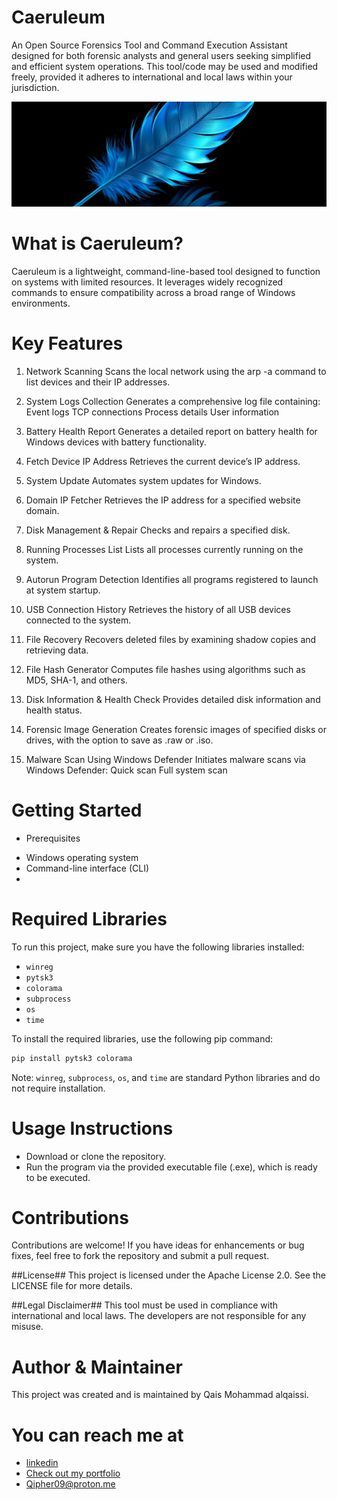 # Caeruleum
 An Open Source Forensics Tool and Command Execution Assistant designed for both forensic analysts and general users seeking simplified and efficient system operations.
 This tool/code may be used and modified freely, provided it adheres to international and local laws within your jurisdiction.
 
<div align="center">
 <img src="CAB.png" alt="Portfolio Screenshot">
 </div>
 
# What is Caeruleum?
 Caeruleum is a lightweight, command-line-based tool designed to function on systems with limited resources. It leverages widely recognized commands to ensure compatibility across a broad range of Windows environments.

# Key Features

 1. Network Scanning
 Scans the local network using the arp -a command to list devices and their IP addresses.

 2. System Logs Collection
 Generates a comprehensive log file containing:
 Event logs
 TCP connections 
 Process details
 User information

 3. Battery Health Report
 Generates a detailed report on battery health for Windows devices with battery functionality.

 4. Fetch Device IP Address
 Retrieves the current device’s IP address.

 5. System Update
 Automates system updates for Windows.

 6. Domain IP Fetcher
 Retrieves the IP address for a specified website domain.

 7. Disk Management & Repair
 Checks and repairs a specified disk.

 8. Running Processes List
 Lists all processes currently running on the system.

 9. Autorun Program Detection
 Identifies all programs registered to launch at system startup.

 10. USB Connection History
 Retrieves the history of all USB devices connected to the system.

 11. File Recovery
 Recovers deleted files by examining shadow copies and retrieving data.
 
 12. File Hash Generator
 Computes file hashes using algorithms such as MD5, SHA-1, and others.

 13. Disk Information & Health Check
 Provides detailed disk information and health status.

 14. Forensic Image Generation
 Creates forensic images of specified disks or drives, with the option to save as .raw or .iso.

 15. Malware Scan Using Windows Defender
 Initiates malware scans via Windows Defender:
 Quick scan
 Full system scan

# Getting Started
* Prerequisites
 - Windows operating system
 - Command-line interface (CLI)
 - 

# Required Libraries

To run this project, make sure you have the following libraries installed:

- `winreg`
- `pytsk3`
- `colorama`
- `subprocess`
- `os`
- `time`

To install the required libraries, use the following pip command:

```bash
pip install pytsk3 colorama
```
Note: `winreg`, `subprocess`, `os`, and `time` are standard Python libraries and do not require installation.

# Usage Instructions
 - Download or clone the repository.
 - Run the program via the provided executable file (.exe), which is ready to be executed.
 
# Contributions
 Contributions are welcome! If you have ideas for enhancements or bug fixes, feel free to fork the repository and submit a pull request.

##License##
 This project is licensed under the Apache License 2.0. See the LICENSE file for more details.

##Legal Disclaimer##
 This tool must be used in compliance with international and local laws. The developers are not responsible for any misuse.

 # Author & Maintainer
 This project was created and is maintained by Qais Mohammad alqaissi.
 # You can reach me at
 * [linkedin](www.linkedin.com/in/qais-alqaissi-1b9295238)
 * [Check out my portfolio](https://qaisalqaissi.netlify.app)
 * Qipher09@proton.me

